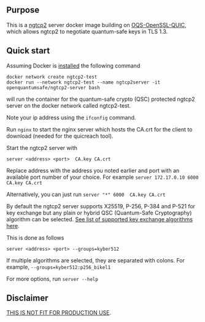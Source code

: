 ## Purpose

This is a [ngtcp2](https://github.com/ngtcp2/ngtcp2) server docker image building on [OQS-OpenSSL-QUIC](https://github.com/open-quantum-safe/oqs-demos/tree/main/quic), which allows ngtcp2 to negotiate quantum-safe keys in TLS 1.3.


## Quick start
Assuming Docker is [installed](https://docs.docker.com/install) the following command

```
docker network create ngtcp2-test
docker run --network ngtcp2-test --name ngtcp2server -it openquantumsafe/ngtcp2-server bash
```

will run the container for the quantum-safe crypto (QSC) protected ngtcp2 server on the docker network called ngtcp2-test.


Note your ip address using the  `ifconfig` command.

Run `nginx` to start the nginx server which hosts the CA.crt for the client to download (needed for the quicreach tool).

Start the ngtcp2 server with 
```
server <address> <port>  CA.key CA.crt
```

Replace address with the address you noted earlier and port with an available port number of your choice.
For example `server 172.17.0.10 6000  CA.key CA.crt`

Alternatively, you can just run `server "*" 6000  CA.key CA.crt`

By default the ngtcp2 server supports X25519, P-256, P-384 and P-521 for key exchange but any plain or hybrid QSC (Quantum-Safe Cryptography) algorithm can be selected. [See list of supported key exchange algorithms here](https://github.com/open-quantum-safe/openssl/tree/OQS-OpenSSL_1_1_1-stable#key-exchange).

This is done as follows
```
server <address> <port> --groups=kyber512
```

If multiple algorithms are selected, they are separated with colons.
For example, `--groups=kyber512:p256_bikel1`

For more options, run `server --help`


## Disclaimer

[THIS IS NOT FIT FOR PRODUCTION USE](https://github.com/open-quantum-safe/openssl#limitations-and-security).

